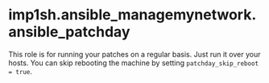 # imp1sh.ansible_managemynetwork.ansible_patchday

This role is for running your patches on a regular basis. Just run it over your hosts. You can skip rebooting the machine by setting `patchday_skip_reboot = true`.
